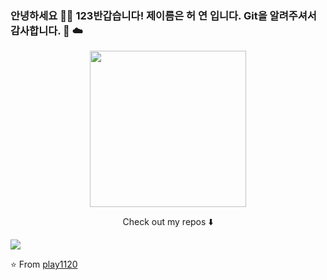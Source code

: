 
### 안녕하세요 👋🏾  123반갑습니다! 제이름은 허 연 입니다. Git을 알려주셔서 감사합니다.  🐍 ☁️

<p align="center">
  <img width="250" src="https://media.giphy.com/media/jIgXf4hgbHCeKiXpvt/giphy.gif">
</p>



<p align="center">
Check out my repos ⬇️  
</p>

![](https://visitor-badge.glitch.me/badge?page_id=ari-hacks.ari-hacks)

⭐️ From [play1120](https://velog.io/@play1120)
